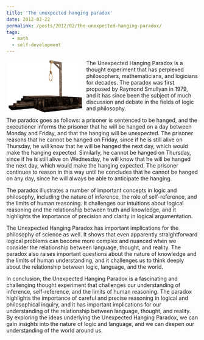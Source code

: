 ```yaml
---
title: 'The unexpected hanging paradox'
date: 2012-02-22
permalink: /posts/2012/02/the-unexpected-hanging-paradox/
tags:
  - math
  - self-development
---
```


<img width="200" alt="gallows" src="/images/posts/the-unexpected-hanging-paradox.png" style="float: left; margin-right: 10px;" /> The Unexpected Hanging Paradox is a thought experiment that has perplexed philosophers, mathematicians, and logicians for decades. The paradox was first proposed by Raymond Smullyan in 1979, and it has since been the subject of much discussion and debate in the fields of logic and philosophy.

The paradox goes as follows: a prisoner is sentenced to be hanged, and the executioner informs the prisoner that he will be hanged on a day between Monday and Friday, and that the hanging will be unexpected. The prisoner reasons that he cannot be hanged on Friday, since if he is still alive on Thursday, he will know that he will be hanged the next day, which would make the hanging expected. Similarly, he cannot be hanged on Thursday, since if he is still alive on Wednesday, he will know that he will be hanged the next day, which would make the hanging expected. The prisoner continues to reason in this way until he concludes that he cannot be hanged on any day, since he will always be able to anticipate the hanging.

The paradox illustrates a number of important concepts in logic and philosophy, including the nature of inference, the role of self-reference, and the limits of human reasoning. It challenges our intuitions about logical reasoning and the relationship between truth and knowledge, and it highlights the importance of precision and clarity in logical argumentation.

The Unexpected Hanging Paradox has important implications for the philosophy of science as well. It shows that even apparently straightforward logical problems can become more complex and nuanced when we consider the relationship between language, thought, and reality. The paradox also raises important questions about the nature of knowledge and the limits of human understanding, and it challenges us to think deeply about the relationship between logic, language, and the world.

In conclusion, the Unexpected Hanging Paradox is a fascinating and challenging thought experiment that challenges our understanding of inference, self-reference, and the limits of human reasoning. The paradox highlights the importance of careful and precise reasoning in logical and philosophical inquiry, and it has important implications for our understanding of the relationship between language, thought, and reality. By exploring the ideas underlying the Unexpected Hanging Paradox, we can gain insights into the nature of logic and language, and we can deepen our understanding of the world around us.
